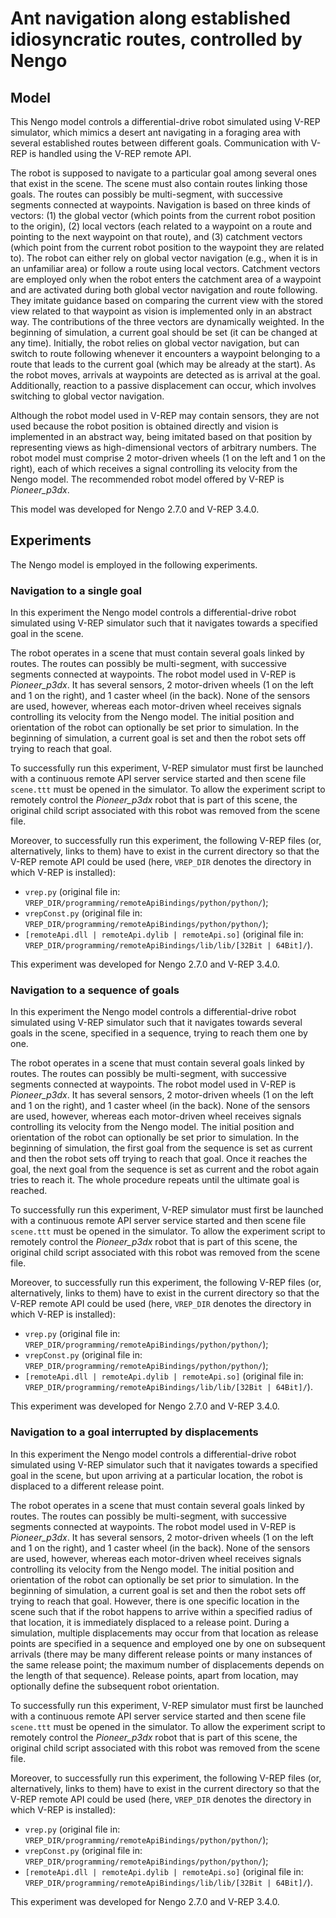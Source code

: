 # Ant navigation along established idiosyncratic routes, controlled by Nengo

## Model

This Nengo model controls a differential-drive robot simulated using V-REP
simulator, which mimics a desert ant navigating in a foraging area with several
established routes between different goals. Communication with V-REP is handled
using the V-REP remote API.

The robot is supposed to navigate to a particular goal among several ones that
exist in the scene. The scene must also contain routes linking those goals. The
routes can possibly be multi-segment, with successive segments connected at
waypoints. Navigation is based on three kinds of vectors: (1) the global vector
(which points from the current robot position to the origin), (2) local vectors
(each related to a waypoint on a route and pointing to the next waypoint on
that route), and (3) catchment vectors (which point from the current robot
position to the waypoint they are related to). The robot can either rely on
global vector navigation (e.g., when it is in an unfamiliar area) or follow a
route using local vectors. Catchment vectors are employed only when the robot
enters the catchment area of a waypoint and are activated during both global
vector navigation and route following. They imitate guidance based on comparing
the current view with the stored view related to that waypoint as vision is
implemented only in an abstract way. The contributions of the three vectors are
dynamically weighted. In the beginning of simulation, a current goal should be
set (it can be changed at any time). Initially, the robot relies on global
vector navigation, but can switch to route following whenever it encounters a
waypoint belonging to a route that leads to the current goal (which may be
already at the start). As the robot moves, arrivals at waypoints are detected
as is arrival at the goal. Additionally, reaction to a passive displacement can
occur, which involves switching to global vector navigation.

Although the robot model used in V-REP may contain sensors, they are not used
because the robot position is obtained directly and vision is implemented in an
abstract way, being imitated based on that position by representing views as
high-dimensional vectors of arbitrary numbers. The robot model must comprise
2 motor-driven wheels (1 on the left and 1 on the right), each of which
receives a signal controlling its velocity from the Nengo model. The
recommended robot model offered by V-REP is *Pioneer_p3dx*.

This model was developed for Nengo 2.7.0 and V-REP 3.4.0.

## Experiments

The Nengo model is employed in the following experiments.

### Navigation to a single goal

In this experiment the Nengo model controls a differential-drive robot
simulated using V-REP simulator such that it navigates towards a specified goal
in the scene.

The robot operates in a scene that must contain several goals linked by routes.
The routes can possibly be multi-segment, with successive segments connected at
waypoints. The robot model used in V-REP is *Pioneer_p3dx*. It has several
sensors, 2 motor-driven wheels (1 on the left and 1 on the right), and 1 caster
wheel (in the back). None of the sensors are used, however, whereas each
motor-driven wheel receives signals controlling its velocity from the Nengo
model. The initial position and orientation of the robot can optionally be set
prior to simulation. In the beginning of simulation, a current goal is set and
then the robot sets off trying to reach that goal.

To successfully run this experiment, V-REP simulator must first be launched
with a continuous remote API server service started and then scene file
`scene.ttt` must be opened in the simulator. To allow the experiment script to
remotely control the *Pioneer_p3dx* robot that is part of this scene, the
original child script associated with this robot was removed from the scene
file.

Moreover, to successfully run this experiment, the following V-REP files (or,
alternatively, links to them) have to exist in the current directory so that
the V-REP remote API could be used (here, `VREP_DIR` denotes the directory in
which V-REP is installed):

- `vrep.py` (original file in:
  `VREP_DIR/programming/remoteApiBindings/python/python/`);
- `vrepConst.py` (original file in:
  `VREP_DIR/programming/remoteApiBindings/python/python/`);
- `[remoteApi.dll | remoteApi.dylib | remoteApi.so]` (original file in:
  `VREP_DIR/programming/remoteApiBindings/lib/lib/[32Bit | 64Bit]/`).

This experiment was developed for Nengo 2.7.0 and V-REP 3.4.0.

### Navigation to a sequence of goals

In this experiment the Nengo model controls a differential-drive robot
simulated using V-REP simulator such that it navigates towards several goals in
the scene, specified in a sequence, trying to reach them one by one.

The robot operates in a scene that must contain several goals linked by routes.
The routes can possibly be multi-segment, with successive segments connected at
waypoints. The robot model used in V-REP is *Pioneer_p3dx*. It has several
sensors, 2 motor-driven wheels (1 on the left and 1 on the right), and 1 caster
wheel (in the back). None of the sensors are used, however, whereas each
motor-driven wheel receives signals controlling its velocity from the Nengo
model. The initial position and orientation of the robot can optionally be set
prior to simulation. In the beginning of simulation, the first goal from the
sequence is set as current and then the robot sets off trying to reach that
goal. Once it reaches the goal, the next goal from the sequence is set as
current and the robot again tries to reach it. The whole procedure repeats
until the ultimate goal is reached.

To successfully run this experiment, V-REP simulator must first be launched
with a continuous remote API server service started and then scene file
`scene.ttt` must be opened in the simulator. To allow the experiment script to
remotely control the *Pioneer_p3dx* robot that is part of this scene, the
original child script associated with this robot was removed from the scene
file.

Moreover, to successfully run this experiment, the following V-REP files (or,
alternatively, links to them) have to exist in the current directory so that
the V-REP remote API could be used (here, `VREP_DIR` denotes the directory in
which V-REP is installed):

- `vrep.py` (original file in:
  `VREP_DIR/programming/remoteApiBindings/python/python/`);
- `vrepConst.py` (original file in:
  `VREP_DIR/programming/remoteApiBindings/python/python/`);
- `[remoteApi.dll | remoteApi.dylib | remoteApi.so]` (original file in:
  `VREP_DIR/programming/remoteApiBindings/lib/lib/[32Bit | 64Bit]/`).

This experiment was developed for Nengo 2.7.0 and V-REP 3.4.0.

### Navigation to a goal interrupted by displacements

In this experiment the Nengo model controls a differential-drive robot
simulated using V-REP simulator such that it navigates towards a specified goal
in the scene, but upon arriving at a particular location, the robot is
displaced to a different release point.

The robot operates in a scene that must contain several goals linked by routes.
The routes can possibly be multi-segment, with successive segments connected at
waypoints. The robot model used in V-REP is *Pioneer_p3dx*. It has several
sensors, 2 motor-driven wheels (1 on the left and 1 on the right), and 1 caster
wheel (in the back). None of the sensors are used, however, whereas each
motor-driven wheel receives signals controlling its velocity from the Nengo
model. The initial position and orientation of the robot can optionally be set
prior to simulation. In the beginning of simulation, a current goal is set and
then the robot sets off trying to reach that goal. However, there is one
specific location in the scene such that if the robot happens to arrive within
a specified radius of that location, it is immediately displaced to a release
point. During a simulation, multiple displacements may occur from that location
as release points are specified in a sequence and employed one by one on
subsequent arrivals (there may be many different release points or many
instances of the same release point; the maximum number of displacements
depends on the length of that sequence). Release points, apart from location,
may optionally define the subsequent robot orientation.

To successfully run this experiment, V-REP simulator must first be launched
with a continuous remote API server service started and then scene file
`scene.ttt` must be opened in the simulator. To allow the experiment script to
remotely control the *Pioneer_p3dx* robot that is part of this scene, the
original child script associated with this robot was removed from the scene
file.

Moreover, to successfully run this experiment, the following V-REP files (or,
alternatively, links to them) have to exist in the current directory so that
the V-REP remote API could be used (here, `VREP_DIR` denotes the directory in
which V-REP is installed):

- `vrep.py` (original file in:
  `VREP_DIR/programming/remoteApiBindings/python/python/`);
- `vrepConst.py` (original file in:
  `VREP_DIR/programming/remoteApiBindings/python/python/`);
- `[remoteApi.dll | remoteApi.dylib | remoteApi.so]` (original file in:
  `VREP_DIR/programming/remoteApiBindings/lib/lib/[32Bit | 64Bit]/`).

This experiment was developed for Nengo 2.7.0 and V-REP 3.4.0.
